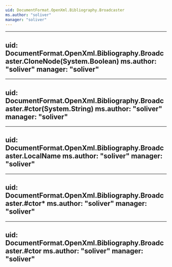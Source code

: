 ```yaml
---
uid: DocumentFormat.OpenXml.Bibliography.Broadcaster
ms.author: "soliver"
manager: "soliver"
---
```


---
uid: DocumentFormat.OpenXml.Bibliography.Broadcaster.CloneNode(System.Boolean)
ms.author: "soliver"
manager: "soliver"
---

---
uid: DocumentFormat.OpenXml.Bibliography.Broadcaster.#ctor(System.String)
ms.author: "soliver"
manager: "soliver"
---

---
uid: DocumentFormat.OpenXml.Bibliography.Broadcaster.LocalName
ms.author: "soliver"
manager: "soliver"
---

---
uid: DocumentFormat.OpenXml.Bibliography.Broadcaster.#ctor*
ms.author: "soliver"
manager: "soliver"
---

---
uid: DocumentFormat.OpenXml.Bibliography.Broadcaster.#ctor
ms.author: "soliver"
manager: "soliver"
---
